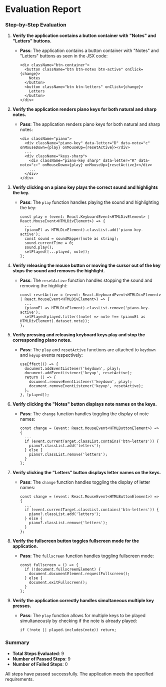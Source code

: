 # Evaluation Report

### Step-by-Step Evaluation

1. **Verify the application contains a button container with "Notes" and "Letters" buttons.**
   - **Pass**: The application contains a button container with "Notes" and "Letters" buttons as seen in the JSX code:
     ```tsx
     <div className="btn-container">
       <button className="btn btn-notes btn-active" onClick={change}>
         Notes
       </button>
       <button className="btn btn-letters" onClick={change}>
         Letters
       </button>
     </div>
     ```

2. **Verify the application renders piano keys for both natural and sharp notes.**
   - **Pass**: The application renders piano keys for both natural and sharp notes:
     ```tsx
     <div className="piano">
       <div className="piano-key" data-letter="D" data-note="c" onMouseDown={play} onMouseUp={resetActive}></div>
       ...
       <div className="keys-sharp">
         <div className="piano-key sharp" data-letter="R" data-note="c♯" onMouseDown={play} onMouseUp={resetActive}></div>
         ...
       </div>
     </div>
     ```

3. **Verify clicking on a piano key plays the correct sound and highlights the key.**
   - **Pass**: The `play` function handles playing the sound and highlighting the key:
     ```tsx
     const play = (event: React.KeyboardEvent<HTMLDivElement> | React.MouseEvent<HTMLDivElement>) => {
       ...
       (pianoEl as HTMLDivElement).classList.add('piano-key-active');
       const sound = soundMapper[note as string];
       sound.currentTime = 0;
       sound.play();
       setPlayed([...played, note]);
     };
     ```

4. **Verify releasing the mouse button or moving the cursor out of the key stops the sound and removes the highlight.**
   - **Pass**: The `resetActive` function handles stopping the sound and removing the highlight:
     ```tsx
     const resetActive = (event: React.KeyboardEvent<HTMLDivElement> | React.MouseEvent<HTMLDivElement>) => {
       ...
       (pianoEl as HTMLDivElement).classList.remove('piano-key-active');
       setPlayed(played.filter((note) => note !== (pianoEl as HTMLDivElement).dataset.note));
     };
     ```

5. **Verify pressing and releasing keyboard keys play and stop the corresponding piano notes.**
   - **Pass**: The `play` and `resetActive` functions are attached to `keydown` and `keyup` events respectively:
     ```tsx
     useEffect(() => {
       document.addEventListener('keydown', play);
       document.addEventListener('keyup', resetActive);
       return () => {
         document.removeEventListener('keydown', play);
         document.removeEventListener('keyup', resetActive);
       };
     }, [played]);
     ```

6. **Verify clicking the "Notes" button displays note names on the keys.**
   - **Pass**: The `change` function handles toggling the display of note names:
     ```tsx
     const change = (event: React.MouseEvent<HTMLButtonElement>) => {
       ...
       if (event.currentTarget.classList.contains('btn-letters')) {
         piano?.classList.add('letters');
       } else {
         piano?.classList.remove('letters');
       }
     };
     ```

7. **Verify clicking the "Letters" button displays letter names on the keys.**
   - **Pass**: The `change` function handles toggling the display of letter names:
     ```tsx
     const change = (event: React.MouseEvent<HTMLButtonElement>) => {
       ...
       if (event.currentTarget.classList.contains('btn-letters')) {
         piano?.classList.add('letters');
       } else {
         piano?.classList.remove('letters');
       }
     };
     ```

8. **Verify the fullscreen button toggles fullscreen mode for the application.**
   - **Pass**: The `fullscreen` function handles toggling fullscreen mode:
     ```tsx
     const fullscreen = () => {
       if (!document.fullscreenElement) {
         document.documentElement.requestFullscreen();
       } else {
         document.exitFullscreen();
       }
     };
     ```

9. **Verify the application correctly handles simultaneous multiple key presses.**
   - **Pass**: The `play` function allows for multiple keys to be played simultaneously by checking if the note is already played:
     ```tsx
     if (!note || played.includes(note)) return;
     ```

### Summary

- **Total Steps Evaluated**: 9
- **Number of Passed Steps**: 9
- **Number of Failed Steps**: 0

All steps have passed successfully. The application meets the specified requirements.